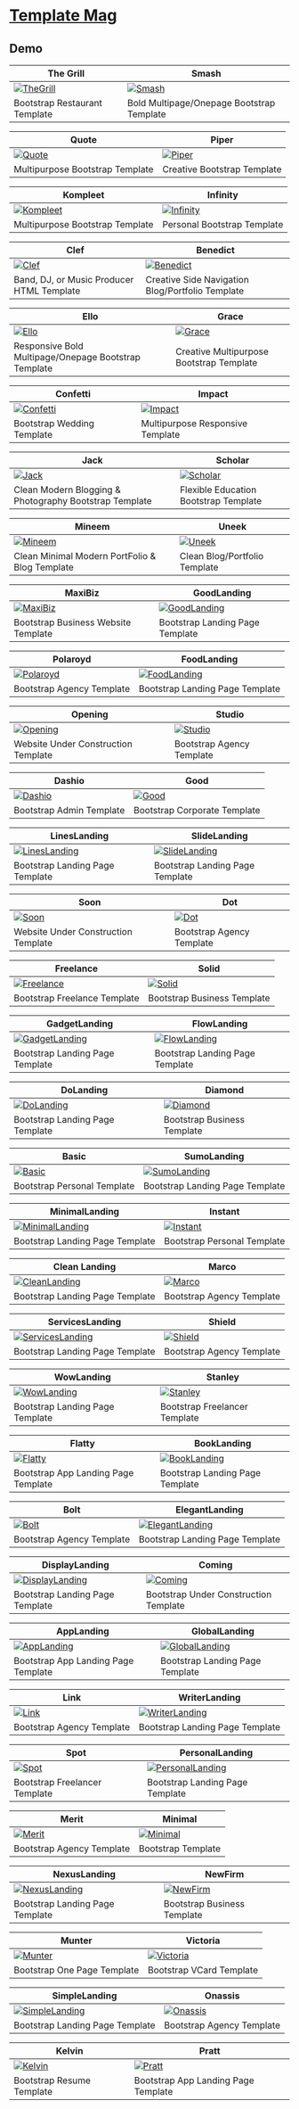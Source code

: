 # [Template Mag](https://templatemag.com/)

## Demo

The Grill | Smash
--- | ---
[![TheGrill](https://raw.githubusercontent.com/World-of-Templates/TemplateMag-Free-Templates/main/zSupportImages/TheGrill.png)](https://template.fusionsvisual.id/TM/TheGrill) | [![Smash](https://raw.githubusercontent.com/World-of-Templates/TemplateMag-Free-Templates/main/zSupportImages/Smash.png)](https://template.fusionsvisual.id/TM/Smash)
Bootstrap Restaurant Template | Bold Multipage/Onepage Bootstrap Template

Quote | Piper
--- | ---
[![Quote](https://raw.githubusercontent.com/World-of-Templates/TemplateMag-Free-Templates/main/zSupportImages/Quote.png)](https://template.fusionsvisual.id/TM/Quote) | [![Piper](https://raw.githubusercontent.com/World-of-Templates/TemplateMag-Free-Templates/main/zSupportImages/Piper.png)](https://template.fusionsvisual.id/TM/Piper)
Multipurpose Bootstrap Template | Creative Bootstrap Template

Kompleet | Infinity
--- | ---
[![Kompleet](https://raw.githubusercontent.com/World-of-Templates/TemplateMag-Free-Templates/main/zSupportImages/Kompleet.png)](https://template.fusionsvisual.id/TM/Kompleet) | [![Infinity](https://raw.githubusercontent.com/World-of-Templates/TemplateMag-Free-Templates/main/zSupportImages/Infinity.png)](https://template.fusionsvisual.id/TM/Infinity)
Multipurpose Bootstrap Template | Personal Bootstrap Template

Clef | Benedict
--- | ---
[![Clef](https://raw.githubusercontent.com/World-of-Templates/TemplateMag-Free-Templates/main/zSupportImages/Clef.png)](https://template.fusionsvisual.id/TM/Clef) | [![Benedict](https://raw.githubusercontent.com/World-of-Templates/TemplateMag-Free-Templates/main/zSupportImages/Benedict.png)](https://template.fusionsvisual.id/TM/Benedict)
Band, DJ, or Music Producer HTML Template | Creative Side Navigation Blog/Portfolio Template

Ello | Grace
--- | ---
[![Ello](https://raw.githubusercontent.com/World-of-Templates/TemplateMag-Free-Templates/main/zSupportImages/Ello.png)](https://template.fusionsvisual.id/TM/Ello) | [![Grace](https://raw.githubusercontent.com/World-of-Templates/TemplateMag-Free-Templates/main/zSupportImages/Grace.png)](https://template.fusionsvisual.id/TM/Grace)
Responsive Bold Multipage/Onepage Bootstrap Template | Creative Multipurpose Bootstrap Template

Confetti | Impact
--- | ---
[![Confetti](https://raw.githubusercontent.com/World-of-Templates/TemplateMag-Free-Templates/main/zSupportImages/Confetti.png)](https://template.fusionsvisual.id/TM/Confetti) | [![Impact](https://raw.githubusercontent.com/World-of-Templates/TemplateMag-Free-Templates/main/zSupportImages/Impact.png)](https://template.fusionsvisual.id/TM/Impact)
Bootstrap Wedding Template | Multipurpose Responsive Template

Jack | Scholar
--- | ---
[![Jack](https://raw.githubusercontent.com/World-of-Templates/TemplateMag-Free-Templates/main/zSupportImages/Jack.png)](https://template.fusionsvisual.id/TM/Jack) | [![Scholar](https://raw.githubusercontent.com/World-of-Templates/TemplateMag-Free-Templates/main/zSupportImages/Scholar.png)](https://template.fusionsvisual.id/TM/Scholar)
Clean Modern Blogging & Photography Bootstrap Template | Flexible Education Bootstrap Template

Mineem | Uneek
--- | ---
[![Mineem](https://raw.githubusercontent.com/World-of-Templates/TemplateMag-Free-Templates/main/zSupportImages/Mineem.png)](https://template.fusionsvisual.id/TM/Mineem) | [![Uneek](https://raw.githubusercontent.com/World-of-Templates/TemplateMag-Free-Templates/main/zSupportImages/Uneek.png)](https://template.fusionsvisual.id/TM/Uneek)
Clean Minimal Modern PortFolio & Blog Template | Clean Blog/Portfolio Template

MaxiBiz | GoodLanding
--- | ---
[![MaxiBiz](https://raw.githubusercontent.com/World-of-Templates/TemplateMag-Free-Templates/main/zSupportImages/MaxiBiz.png)](https://template.fusionsvisual.id/TM/MaxiBiz) | [![GoodLanding](https://raw.githubusercontent.com/World-of-Templates/TemplateMag-Free-Templates/main/zSupportImages/GoodLanding.png)](https://template.fusionsvisual.id/TM/GoodLanding)
Bootstrap Business Website Template | Bootstrap Landing Page Template

Polaroyd | FoodLanding
--- | ---
[![Polaroyd](https://raw.githubusercontent.com/World-of-Templates/TemplateMag-Free-Templates/main/zSupportImages/Polaroyd.png)](https://template.fusionsvisual.id/TM/Polaroyd) | [![FoodLanding](https://raw.githubusercontent.com/World-of-Templates/TemplateMag-Free-Templates/main/zSupportImages/FoodLanding.png)](https://template.fusionsvisual.id/TM/FoodLanding)
Bootstrap Agency Template | Bootstrap Landing Page Template

Opening | Studio
--- | ---
[![Opening](https://raw.githubusercontent.com/World-of-Templates/TemplateMag-Free-Templates/main/zSupportImages/Opening.png)](https://template.fusionsvisual.id/TM/Opening) | [![Studio](https://raw.githubusercontent.com/World-of-Templates/TemplateMag-Free-Templates/main/zSupportImages/Studio.png)](https://template.fusionsvisual.id/TM/Studio)
Website Under Construction Template | Bootstrap Agency Template

Dashio | Good
--- | ---
[![Dashio](https://raw.githubusercontent.com/World-of-Templates/TemplateMag-Free-Templates/main/zSupportImages/Dashio.png)](https://template.fusionsvisual.id/TM/Dashio) | [![Good](https://raw.githubusercontent.com/World-of-Templates/TemplateMag-Free-Templates/main/zSupportImages/Good.png)](https://template.fusionsvisual.id/TM/Good)
Bootstrap Admin Template | Bootstrap Corporate Template

LinesLanding | SlideLanding
--- | ---
[![LinesLanding](https://raw.githubusercontent.com/World-of-Templates/TemplateMag-Free-Templates/main/zSupportImages/LinesLanding.png)](https://template.fusionsvisual.id/TM/LinesLanding) | [![SlideLanding](https://raw.githubusercontent.com/World-of-Templates/TemplateMag-Free-Templates/main/zSupportImages/SlideLanding.png)](https://template.fusionsvisual.id/TM/SlideLanding)
Bootstrap Landing Page Template | Bootstrap Landing Page Template

Soon | Dot
--- | ---
[![Soon](https://raw.githubusercontent.com/World-of-Templates/TemplateMag-Free-Templates/main/zSupportImages/Soon.png)](https://template.fusionsvisual.id/TM/Soon) | [![Dot](https://raw.githubusercontent.com/World-of-Templates/TemplateMag-Free-Templates/main/zSupportImages/Dot.png)](https://template.fusionsvisual.id/TM/Dot)
Website Under Construction Template | Bootstrap Agency Template

Freelance | Solid
--- | ---
[![Freelance](https://raw.githubusercontent.com/World-of-Templates/TemplateMag-Free-Templates/main/zSupportImages/Freelance.png)](https://template.fusionsvisual.id/TM/Freelance) | [![Solid](https://raw.githubusercontent.com/World-of-Templates/TemplateMag-Free-Templates/main/zSupportImages/Solid.png)](https://template.fusionsvisual.id/TM/Solid)
Bootstrap Freelance Template | Bootstrap Business Template

GadgetLanding | FlowLanding
--- | ---
[![GadgetLanding](https://raw.githubusercontent.com/World-of-Templates/TemplateMag-Free-Templates/main/zSupportImages/GadgetLanding.png)](https://template.fusionsvisual.id/TM/GadgetLanding) | [![FlowLanding](https://raw.githubusercontent.com/World-of-Templates/TemplateMag-Free-Templates/main/zSupportImages/FlowLanding.png)](https://template.fusionsvisual.id/TM/FlowLanding)
Bootstrap Landing Page Template | Bootstrap Landing Page Template

DoLanding | Diamond
--- | ---
[![DoLanding](https://raw.githubusercontent.com/World-of-Templates/TemplateMag-Free-Templates/main/zSupportImages/DoLanding.png)](https://template.fusionsvisual.id/TM/DoLanding) | [![Diamond](https://raw.githubusercontent.com/World-of-Templates/TemplateMag-Free-Templates/main/zSupportImages/Diamond.png)](https://template.fusionsvisual.id/TM/Diamond)
Bootstrap Landing Page Template | Bootstrap Business Template

Basic | SumoLanding
--- | ---
[![Basic](https://raw.githubusercontent.com/World-of-Templates/TemplateMag-Free-Templates/main/zSupportImages/Basic.png)](https://template.fusionsvisual.id/TM/Basic) | [![SumoLanding](https://raw.githubusercontent.com/World-of-Templates/TemplateMag-Free-Templates/main/zSupportImages/SumoLanding.png)](https://template.fusionsvisual.id/TM/SumoLanding)
Bootstrap Personal Template | Bootstrap Landing Page Template

MinimalLanding | Instant
--- | ---
[![MinimalLanding](https://raw.githubusercontent.com/World-of-Templates/TemplateMag-Free-Templates/main/zSupportImages/MinimalLanding.png)](https://template.fusionsvisual.id/TM/MinimalLanding) | [![Instant](https://raw.githubusercontent.com/World-of-Templates/TemplateMag-Free-Templates/main/zSupportImages/Instant.png)](https://template.fusionsvisual.id/TM/Instant)
Bootstrap Landing Page Template | Bootstrap Personal Template

Clean Landing | Marco
--- | ---
[![CleanLanding](https://raw.githubusercontent.com/World-of-Templates/TemplateMag-Free-Templates/main/zSupportImages/CleanLanding.png)](https://template.fusionsvisual.id/TM/CleanLanding) | [![Marco](https://raw.githubusercontent.com/World-of-Templates/TemplateMag-Free-Templates/main/zSupportImages/Marco.png)](https://template.fusionsvisual.id/TM/Marco)
Bootstrap Landing Page Template | Bootstrap Agency Template

ServicesLanding | Shield
--- | ---
[![ServicesLanding](https://raw.githubusercontent.com/World-of-Templates/TemplateMag-Free-Templates/main/zSupportImages/ServicesLanding.png)](https://template.fusionsvisual.id/TM/ServicesLanding) | [![Shield](https://raw.githubusercontent.com/World-of-Templates/TemplateMag-Free-Templates/main/zSupportImages/Shield.png)](https://template.fusionsvisual.id/TM/Shield)
Bootstrap Landing Page Template | Bootstrap Agency Template

WowLanding | Stanley
--- | ---
[![WowLanding](https://raw.githubusercontent.com/World-of-Templates/TemplateMag-Free-Templates/main/zSupportImages/WowLanding.png)](https://template.fusionsvisual.id/TM/WowLanding) | [![Stanley](https://raw.githubusercontent.com/World-of-Templates/TemplateMag-Free-Templates/main/zSupportImages/Stanley.png)](https://template.fusionsvisual.id/TM/Stanley)
Bootstrap Landing Page Template | Bootstrap Freelancer Template

Flatty | BookLanding
--- | ---
[![Flatty](https://raw.githubusercontent.com/World-of-Templates/TemplateMag-Free-Templates/main/zSupportImages/Flatty.png)](https://template.fusionsvisual.id/TM/Flatty) | [![BookLanding](https://raw.githubusercontent.com/World-of-Templates/TemplateMag-Free-Templates/main/zSupportImages/BookLanding.png)](https://template.fusionsvisual.id/TM/BookLanding)
Bootstrap App Landing Page Template | Bootstrap Landing Page Template

Bolt | ElegantLanding
--- | ---
[![Bolt](https://raw.githubusercontent.com/World-of-Templates/TemplateMag-Free-Templates/main/zSupportImages/Bolt.png)](https://template.fusionsvisual.id/TM/Bolt) | [![ElegantLanding](https://raw.githubusercontent.com/World-of-Templates/TemplateMag-Free-Templates/main/zSupportImages/ElegantLanding.png)](https://template.fusionsvisual.id/TM/ElegantLanding)
Bootstrap Agency Template | Bootstrap Landing Page Template

DisplayLanding | Coming
--- | ---
[![DisplayLanding](https://raw.githubusercontent.com/World-of-Templates/TemplateMag-Free-Templates/main/zSupportImages/DisplayLanding.png)](https://template.fusionsvisual.id/TM/DisplayLanding) | [![Coming](https://raw.githubusercontent.com/World-of-Templates/TemplateMag-Free-Templates/main/zSupportImages/Coming.png)](https://template.fusionsvisual.id/TM/Coming)
Bootstrap Landing Page Template | Bootstrap Under Construction Template

AppLanding | GlobalLanding
--- | ---
[![AppLanding](https://raw.githubusercontent.com/World-of-Templates/TemplateMag-Free-Templates/main/zSupportImages/AppLanding.png)](https://template.fusionsvisual.id/TM/AppLanding) | [![GlobalLanding](https://raw.githubusercontent.com/World-of-Templates/TemplateMag-Free-Templates/main/zSupportImages/GlobalLanding.png)](https://template.fusionsvisual.id/TM/GlobalLanding)
Bootstrap App Landing Page Template | Bootstrap Landing Page Template

Link | WriterLanding
--- | ---
[![Link](https://raw.githubusercontent.com/World-of-Templates/TemplateMag-Free-Templates/main/zSupportImages/Link.png)](https://template.fusionsvisual.id/TM/Link) | [![WriterLanding](https://raw.githubusercontent.com/World-of-Templates/TemplateMag-Free-Templates/main/zSupportImages/WriterLanding.png)](https://template.fusionsvisual.id/TM/WriterLanding)
Bootstrap Agency Template | Bootstrap Landing Page Template

Spot | PersonalLanding
--- | ---
[![Spot](https://raw.githubusercontent.com/World-of-Templates/TemplateMag-Free-Templates/main/zSupportImages/Spot.png)](https://template.fusionsvisual.id/TM/Spot) | [![PersonalLanding](https://raw.githubusercontent.com/World-of-Templates/TemplateMag-Free-Templates/main/zSupportImages/PersonalLanding.png)](https://template.fusionsvisual.id/TM/PersonalLanding)
Bootstrap Freelancer Template | Bootstrap Landing Page Template

Merit | Minimal
--- | ---
[![Merit](https://raw.githubusercontent.com/World-of-Templates/TemplateMag-Free-Templates/main/zSupportImages/Merit.png)](https://template.fusionsvisual.id/TM/Merit) | [![Minimal](https://raw.githubusercontent.com/World-of-Templates/TemplateMag-Free-Templates/main/zSupportImages/Minimal.png)](https://template.fusionsvisual.id/TM/Minimal)
Bootstrap Agency Template | Bootstrap Template

NexusLanding | NewFirm
--- | ---
[![NexusLanding](https://raw.githubusercontent.com/World-of-Templates/TemplateMag-Free-Templates/main/zSupportImages/NexusLanding.png)](https://template.fusionsvisual.id/TM/NexusLanding) | [![NewFirm](https://raw.githubusercontent.com/World-of-Templates/TemplateMag-Free-Templates/main/zSupportImages/NewFirm.png)](https://template.fusionsvisual.id/TM/NewFirm)
Bootstrap Landing Page Template | Bootstrap Business Template

Munter | Victoria
--- | ---
[![Munter](https://raw.githubusercontent.com/World-of-Templates/TemplateMag-Free-Templates/main/zSupportImages/Munter.png)](https://template.fusionsvisual.id/TM/Munter) | [![Victoria](https://raw.githubusercontent.com/World-of-Templates/TemplateMag-Free-Templates/main/zSupportImages/Victoria.png)](https://template.fusionsvisual.id/TM/Victoria)
Bootstrap One Page Template | Bootstrap VCard Template

SimpleLanding | Onassis
--- | ---
[![SimpleLanding](https://raw.githubusercontent.com/World-of-Templates/TemplateMag-Free-Templates/main/zSupportImages/SimpleLanding.png)](https://template.fusionsvisual.id/TM/SimpleLanding) | [![Onassis](https://raw.githubusercontent.com/World-of-Templates/TemplateMag-Free-Templates/main/zSupportImages/Onassis.png)](https://template.fusionsvisual.id/TM/Onassis)
Bootstrap Landing Page Template | Bootstrap Agency Template

Kelvin | Pratt
--- | ---
[![Kelvin](https://raw.githubusercontent.com/World-of-Templates/TemplateMag-Free-Templates/main/zSupportImages/Kelvin.png)](https://template.fusionsvisual.id/TM/Kelvin) | [![Pratt](https://raw.githubusercontent.com/World-of-Templates/TemplateMag-Free-Templates/main/zSupportImages/Pratt.png)](https://template.fusionsvisual.id/TM/Pratt)
Bootstrap Resume Template | Bootstrap App Landing Page Template